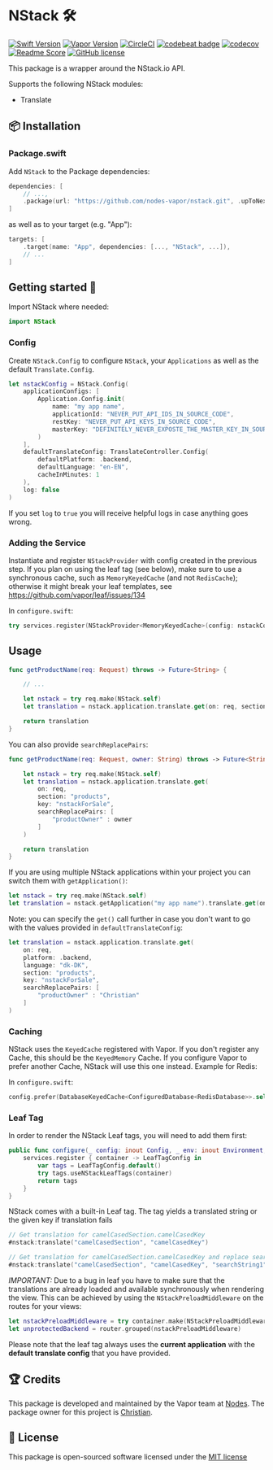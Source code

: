 # NStack 🛠
[![Swift Version](https://img.shields.io/badge/Swift-4.1-brightgreen.svg)](http://swift.org)
[![Vapor Version](https://img.shields.io/badge/Vapor-3-30B6FC.svg)](http://vapor.codes)
[![CircleCI](https://circleci.com/gh/nodes-vapor/nstack/tree/master.svg?style=svg)](https://circleci.com/gh/nodes-vapor/nstack/tree/master)
[![codebeat badge](https://codebeat.co/badges/f324d1a5-28e1-433e-b71c-a2d2d33bb3ec)](https://codebeat.co/projects/github-com-nodes-vapor-nstack-master)
[![codecov](https://codecov.io/gh/nodes-vapor/nstack/branch/master/graph/badge.svg)](https://codecov.io/gh/nodes-vapor/nstack)
[![Readme Score](http://readme-score-api.herokuapp.com/score.svg?url=https://github.com/nodes-vapor/nstack)](http://clayallsopp.github.io/readme-score?url=https://github.com/nodes-vapor/nstack)
[![GitHub license](https://img.shields.io/badge/license-MIT-blue.svg)](https://raw.githubusercontent.com/nodes-vapor/nstack/master/LICENSE)

This package is a wrapper around the NStack.io API.

Supports the following NStack modules:

- Translate


## 📦 Installation

### Package.swift

Add `NStack` to the Package dependencies:

```swift
dependencies: [
    // ...,
    .package(url: "https://github.com/nodes-vapor/nstack.git", .upToNextMinor(from: "3.0.0-beta"))
]
```

as well as to your target (e.g. "App"):

```swift
targets: [
    .target(name: "App", dependencies: [..., "NStack", ...]),
    // ...
]
```

## Getting started 🚀

Import NStack where needed:
```swift
import NStack
```

### Config

Create `NStack.Config` to configure `NStack`, your `Applications` as well as the default `Translate.Config`.

```swift
let nstackConfig = NStack.Config(
    applicationConfigs: [
        Application.Config.init(
            name: "my app name",
            applicationId: "NEVER_PUT_API_IDS_IN_SOURCE_CODE",
            restKey: "NEVER_PUT_API_KEYS_IN_SOURCE_CODE",
            masterKey: "DEFINITELY_NEVER_EXPOSTE_THE_MASTER_KEY_IN_SOURCE_CODE"
        )
    ],
    defaultTranslateConfig: TranslateController.Config(
        defaultPlatform: .backend,
        defaultLanguage: "en-EN",
        cacheInMinutes: 1
    ),
    log: false
)
```

If you set `log` to `true` you will receive helpful logs in case anything goes wrong.


### Adding the Service

Instantiate and register `NStackProvider` with config created in the previous step.
If you plan on using the leaf tag (see below), make sure to use a synchronous cache, such as `MemoryKeyedCache` (and not `RedisCache`); otherwise it might break your leaf templates, see https://github.com/vapor/leaf/issues/134

In `configure.swift`:
```swift
try services.register(NStackProvider<MemoryKeyedCache>(config: nstackConfig))
```

## Usage

```swift
func getProductName(req: Request) throws -> Future<String> {

    // ...

    let nstack = try req.make(NStack.self)
    let translation = nstack.application.translate.get(on: req, section: "products", key: "nstackForSale")

    return translation
}
```

You can also provide `searchReplacePairs`:

```swift
func getProductName(req: Request, owner: String) throws -> Future<String> {

    let nstack = try req.make(NStack.self)
    let translation = nstack.application.translate.get(
        on: req,
        section: "products",
        key: "nstackForSale",
        searchReplacePairs: [
            "productOwner" : owner
        ]
    )

    return translation
}
```

If you are using multiple NStack applications within your project you can switch them with `getApplication()`:

```swift
let nstack = try req.make(NStack.self)
let translation = nstack.getApplication("my app name").translate.get(on: req, section: "products", key: "nstackForSale")
```

Note: you can specify the `get()` call further in case you don't want to go with the values provided in `defaultTranslateConfig`:

```swift
let translation = nstack.application.translate.get(
    on: req,
    platform: .backend,
    language: "dk-DK",
    section: "products",
    key: "nstackForSale",
    searchReplacePairs: [
        "productOwner" : "Christian"
    ]
)
```

### Caching

NStack uses the `KeyedCache` registered with Vapor. If you don't register any Cache, this should be the `KeyedMemory` Cache. If you configure Vapor to prefer another Cache, NStack will use this one instead. Example for Redis:

In `configure.swift`:
```swift
config.prefer(DatabaseKeyedCache<ConfiguredDatabase<RedisDatabase>>.self, for: KeyedCache.self)
```

### Leaf Tag
In order to render the NStack Leaf tags, you will need to add them first:
```swift
public func configure(_ config: inout Config, _ env: inout Environment, _ services: inout Services) throws {
    services.register { container -> LeafTagConfig in
        var tags = LeafTagConfig.default()
        try tags.useNStackLeafTags(container)
        return tags
    }
}
```

NStack comes with a built-in Leaf tag. The tag yields a translated string or the given key if translation fails
```swift
// Get translation for camelCasedSection.camelCasedKey
#nstack:translate("camelCasedSection", "camelCasedKey")

// Get translation for camelCasedSection.camelCasedKey and replace searchString1 with replaceString1 etc
#nstack:translate("camelCasedSection", "camelCasedKey", "searchString1", "replaceString1", "searchString2", "replaceString2", ...)
```

*IMPORTANT:* Due to a bug in leaf you have to make sure that the translations are already loaded and available synchronously when rendering the view. This can be achieved by using the `NStackPreloadMiddleware` on the routes for your views:


```swift
let nstackPreloadMiddleware = try container.make(NStackPreloadMiddleware.self)
let unprotectedBackend = router.grouped(nstackPreloadMiddleware)
```

Please note that the leaf tag always uses the **current application** with the **default translate config** that you have provided.

## 🏆 Credits

This package is developed and maintained by the Vapor team at [Nodes](https://www.nodesagency.com).
The package owner for this project is [Christian](https://github.com/cweinberger).

## 📄 License

This package is open-sourced software licensed under the [MIT license](http://opensource.org/licenses/MIT)
